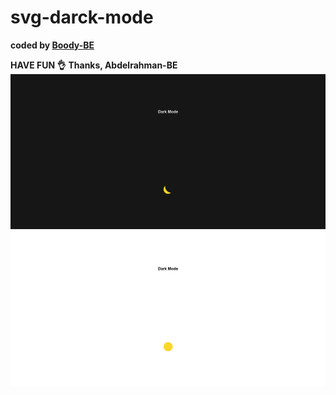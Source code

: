 # svg-darck-mode

<b>coded by [Boody-BE](https://github.com/Boody2004/svg-darck-mode)</b>

**HAVE FUN 👌**
**Thanks, Abdelrahman-BE**
![Design preview for the Profile card component coding challenge](dark-mode.jpg)
![Design preview for the Profile card component coding challenge](light-mode.jpg)
